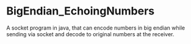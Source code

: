# BigEndian_EchoingNumbers
 A socket program in java, that can encode numbers in big endian while sending via socket and decode to original numbers at the receiver.
